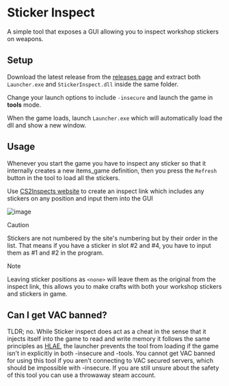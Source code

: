 # Sticker Inspect

A simple tool that exposes a GUI allowing you to inspect workshop stickers on weapons.

## Setup

Download the latest release from the [releases page](https://github.com/Poggicek/StickerInspect/releases) and extract both `Launcher.exe` and `StickerInspect.dll` inside the same folder.

Change your launch options to include `-insecure` and launch the game in **tools** mode.

When the game loads, launch `Launcher.exe` which will automatically load the dll and show a new window.

## Usage

Whenever you start the game you have to inspect any sticker so that it internally creates a new items_game definition, then you press the `Refresh` button in the tool to load all the stickers.

Use [CS2Inspects website](https://cs2inspects.com/) to create an inspect link which includes any stickers on any position and input them into the GUI

![image](https://github.com/user-attachments/assets/a24a1ed9-b485-4f99-b85d-7fac7e411fcc)

> [!CAUTION]
> Stickers are not numbered by the site's numbering but by their order in the list. That means if you have a sticker in slot #2 and #4, you have to input them as #1 and #2 in the program.

> [!NOTE]  
> Leaving sticker positions as `<none>` will leave them as the original from the inspect link, this allows you to make crafts with both your workshop stickers and stickers in game.

## Can I get VAC banned?

TLDR; no. While Sticker inspect does act as a cheat in the sense that it injects itself into the game to read and write memory it follows the same principles as [HLAE](https://github.com/advancedfx/advancedfx/wiki/FAQ#can-hlae-get-me-vac-banned), the launcher prevents the tool from loading if the game isn't in explicitly in both -insecure and -tools. You cannot get VAC banned for using this tool if you aren't connecting to VAC secured servers, which should be impossible with -insecure. If you are still unsure about the safety of this tool you can use a throwaway steam account.
